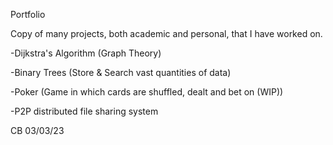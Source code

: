 ﻿Portfolio

Copy of many projects, both academic and personal, that I have worked on.

-Dijkstra's Algorithm (Graph Theory)

-Binary Trees (Store & Search vast quantities of data)

-Poker (Game in which cards are shuffled, dealt and bet on (WIP))

-P2P distributed file sharing system

CB 03/03/23
